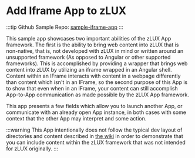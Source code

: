 # Add Iframe App to zLUX

:::tip Github Sample Repo:
[sample-iframe-app](https://github.com/zowe/sample-iframe-app)
:::

This sample app showcases two important abilities of the zLUX App framework.
The first is the ability to bring web content into zLUX that is non-native, that is, not developed with zLUX in mind or written around an unsupported framework (As opposed to Angular or other supported frameworks).
This is accomplished by providing a wrapper that brings web content into zLUX by utilizing an iframe wrapped in an Angular shell.
Content within an IFrame interacts with content in a webpage differently than content which isn't in an IFrame, so the second purpose of this App is to show that even when in an IFrame, your content can still accomplish App-to-App communication as made possible by the zLUX App framework.

This app presents a few fields which allow you to launch another App, or communicate with an already open App instance, in both cases with some context that the other App may interpret and some action.

:::warning
This App intentionally does not follow the typical dev layout of directories and content described in [the wiki](https://github.com/zowe/zlux/wiki/ZLUX-App-filesystem-structure) in order to demonstrate that you can include content within the zLUX framework that was not intended for zLUX originally.
:::
